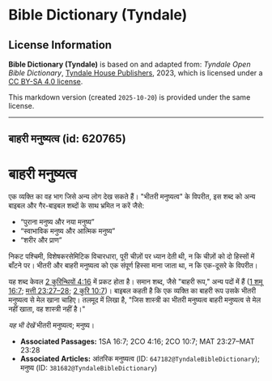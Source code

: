 # Bible Dictionary (Tyndale)

## License Information

**Bible Dictionary (Tyndale)** is based on and adapted from: _Tyndale Open Bible Dictionary_, [Tyndale House Publishers](https://tyndaleopenresources.com/), 2023, which is licensed under a [CC BY-SA 4.0 license](https://creativecommons.org/licenses/by-sa/4.0/legalcode.en).

This markdown version (created `2025-10-20`) is provided under the same license.



--------------------------------

## बाहरी मनुष्यत्व (id: 620765)

बाहरी मनुष्यत्व
===============

एक व्यक्ति का वह भाग जिसे अन्य लोग देख सकते हैं। "भीतरी मनुष्यत्व" के विपरीत, इस शब्द को अन्य बाइबल और गैर\-बाइबल शब्दों के साथ भ्रमित न करें जैसे:

* “पुराना मनुष्य और नया मनुष्य”
* “स्वाभाविक मनुष्य और आत्मिक मनुष्य”
* “शरीर और प्राण”

निकट पश्चिमी, विशेषकरसेमिटिक विचारधारा, पूरी चीज़ों पर ध्यान देती थी, न कि चीज़ों को दो हिस्सों में बाँटने पर। भीतरी और बाहरी मनुष्यत्व को एक संपूर्ण हिस्सा माना जाता था, न कि एक\-दूसरे के विपरीत।

यह शब्द केवल [2 कुरिन्थियों 4:16](https://ref.ly/2Cor4:16) में प्रकट होता है। समान शब्द, जैसे "बाहरी रूप," अन्य पदों में हैं ([1 शमू 16:7](https://ref.ly/1Sam16:7); [मत्ती 23:27–28](https://ref.ly/Matt23:27-Matt23:28); [2 कुरि 10:7](https://ref.ly/2Cor10:7))। बाइबल कहती है कि एक व्यक्ति का बाहरी रूप उसके भीतरी मनुष्यत्व से मेल खाना चाहिए। तलमूद में लिखा है, "जिस शास्त्री का भीतरी मनुष्यत्व बाहरी मनुष्यत्व से मेल नहीं खाता, वह शास्त्री नहीं है।" 

*यह भी देखें* भीतरी मनुष्यत्व; मनुष्य।

* **Associated Passages:** 1SA 16:7; 2CO 4:16; 2CO 10:7; MAT 23:27–MAT 23:28
* **Associated Articles:** आंतरिक मनुष्यत्व (ID: `647182@TyndaleBibleDictionary`); मनुष्य (ID: `381682@TyndaleBibleDictionary`)

